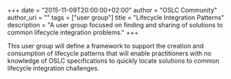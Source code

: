 +++
date = "2015-11-09T20:00:00+02:00"
author = "OSLC Community"
author_uri = ""
tags = ["user group"]
title = "Lifecycle Integration Patterns"
description = "A user group focused on finding and sharing of solutions to common lifecycle integration problems."
+++

This user group will define a framework to support the creation and consumption of lifecycle patterns that will enable practitioners with no knowledge of OSLC specifications to quickly locate solutions to common lifecycle integration challenges.